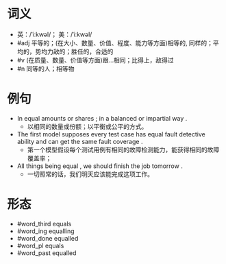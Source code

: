 # 词义
- 英：/ˈiːkwəl/； 美：/ˈiːkwəl/
- #adj 平等的；(在大小、数量、价值、程度、能力等方面)相等的, 同样的；平均的，势均力敌的；胜任的，合适的
- #v (在质量、数量、价值等方面)跟…相同；比得上，敌得过
- #n 同等的人；相等物
# 例句
- In equal amounts or shares ; in a balanced or impartial way .
	- 以相同的数量或份额；以平衡或公平的方式。
- The first model supposes every test case has equal fault detective ability and can get the same fault coverage .
	- 第一个模型假设每个测试用例有相同的故障检测能力，能获得相同的故障覆盖率；
- All things being equal , we should finish the job tomorrow .
	- 一切照常的话，我们明天应该能完成这项工作。
# 形态
- #word_third equals
- #word_ing equalling
- #word_done equalled
- #word_pl equals
- #word_past equalled

